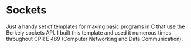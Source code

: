 # Sockets
Just a handy set of templates for making basic programs in C that use the Berkely sockets API. I built this template and used it numerous times throughout CPR E 489 (Computer Networking and Data Communication).
